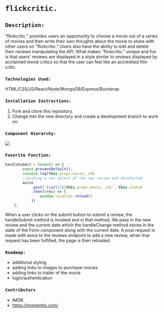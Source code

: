 # `flickcritic.`

## `Description:`

"flickcritic." provides users an opportunity to choose a movie out of a series of movies and then write their own thoughts about the movie to share with other users on "flickcritic." Users also have the ability to edit and delete their reviews manipulating the API. What makes "flickcritic." unique and fun is that users' reviews are displayed in a style similar to reviews displayed by acclaimed movie critics so that the user can feel like an accredited film critic.

### `Technologies Used:`

HTML/CSS/JS/React/Node/MongoDB/Express/Bootstrap

### `Installation Instructions:`

1. Fork and clone this repository.
1. Change into the new directory and create a development branch to work on.

### `Component Hierarchy:`
![](https://user-images.githubusercontent.com/65630204/90814803-a61ded00-e2f7-11ea-9871-1ee67c4251c0.png)



### `Favorite Function:`
```javascript
handleSubmit = (event) => {
        event.preventDefault();
        console.log(this.props.movie._id)
		//pushing a new object of the new review and datePosted
		axios
			.post(`${url}/${this.props.movie._id}`, this.state)
			.then((res) => {
				window.location.reload()
			})
	};
```
When a user clicks on the submit button to submit a review, the handleSubmit method is invoked and in that method, We pass in the new review and the current date which the handleChange method stores in the state of  the Form component along with the current date. A post request is made with axios to the reviews endpoint to add a new review, when that request has been fulfilled, the page is then reloaded.

### `Roadmap:`
- additional styling
- adding links to images to purchase movies
- adding links to trailer of the movie
- login/authentication

### `Contributors`
- IMDB
- https://momentjs.com/
